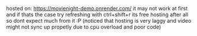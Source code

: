 hosted on: https://movienight-demo.onrender.com/
it may not work at first and if thats the case try refreshing with ctrl+shift+r its free hosting after all so dont expect much from it :P
(noticed that hosting is very laggy and video might not sync up propetly due to cpu overload and poor code)
